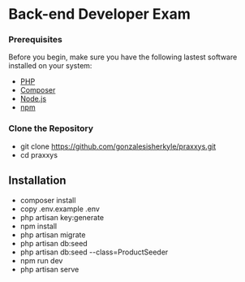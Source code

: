 # Back-end Developer Exam

### Prerequisites

Before you begin, make sure you have the following lastest software installed on your system:

- [PHP](https://www.php.net/)
- [Composer](https://getcomposer.org/)
- [Node.js](https://nodejs.org/)
- [npm](https://www.npmjs.com/)

### Clone the Repository

- git clone https://github.com/gonzalesisherkyle/praxxys.git
- cd praxxys

## Installation

- composer install
- copy .env.example .env
- php artisan key:generate
- npm install
- php artisan migrate
- php artisan db:seed
- php artisan db:seed --class=ProductSeeder
- npm run dev
- php artisan serve

